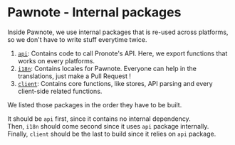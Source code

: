 # Pawnote - Internal packages

Inside Pawnote, we use internal packages that is re-used across platforms, so we don't have to write stuff everytime twice.

1. [`api`](./api/): Contains code to call Pronote's API. Here, we export functions that works on every platforms.
2. [`i18n`](./i18n/): Contains locales for Pawnote. Everyone can help in the translations, just make a Pull Request !
3. [`client`](./client/): Contains core functions, like stores, API parsing and every client-side related functions.

We listed those packages in the order they have to be built.

It should be `api` first, since it contains no internal dependency. \
Then, `i18n` should come second since it uses `api` package internally. \
Finally, `client` should be the last to build since it relies on `api` package.
